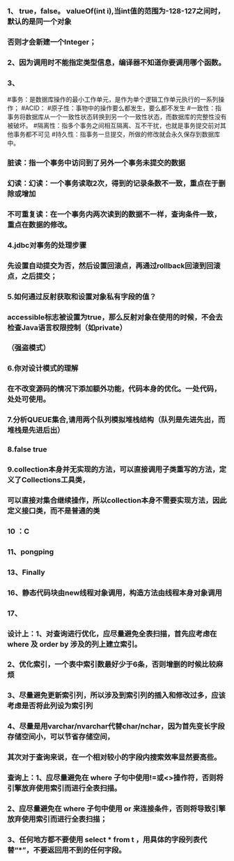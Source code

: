 ### 1、 true，false。 valueOf(int i),当int值的范围为-128-127之间时，默认的是同一个对象
###   否则才会新建一个Integer；

### 2、因为调用时不能指定类型信息，编译器不知道你要调用哪个函数。

### 3、
#事务：是数据库操作的最小工作单元，是作为单个逻辑工作单元执行的一系列操作；
#ACID：
#原子性：事物中的操作要么都发生，要么都不发生
#一致性：指事务将数据库从一个一致性状态转换到另一个一致性状态，而数据库的完整性没有被破坏。
#隔离性：指多个事务之间相互隔离、互不干扰，也就是事务提交前对其他事务都不可见
#持久性：指事务一旦提交，所做的修改就会永久保存到数据库中。
###    脏读：指一个事务中访问到了另外一个事务未提交的数据
###    幻读：幻读：一个事务读取2次，得到的记录条数不一致，重点在于删除或增加
###    不可重复读：在一个事务内两次读到的数据不一样，查询条件一致，重点在数据的修改。  

### 4.jdbc对事务的处理步骤
### 先设置自动提交为否，然后设置回滚点，再通过rollback回滚到回滚点，之后提交；

### 5.如何通过反射获取和设置对象私有字段的值？
### accessible标志被设置为true，那么反射对象在使用的时候，不会去检查Java语言权限控制（如private）
### （强盗模式）

### 6.你对设计模式的理解
### 在不改变源码的情况下添加额外功能，代码本身的优化。一处代码，处处可使用。

### 7.分析QUEUE集合,请用两个队列模拟堆栈结构（队列是先进先出，而堆栈是先进后出）

### 8.false   true

### 9.collection本身并无实现的方法，可以直接调用子类重写的方法，定义了Collections工具类，
###   可以直接对集合继续操作，所以collection本身不需要实现方法，因此定义接口类，而不是普通的类

### 10 ：C

### 11、pongping

### 13、Finally

### 16、静态代码块由new线程对象调用，构造方法由线程本身对象调用

### 17、
### 设计上：1、对查询进行优化，应尽量避免全表扫描，首先应考虑在 where 及 order by 涉及的列上建立索引。
###        2、优化索引，一个表中索引数最好少于6条，否则增删的时候比较麻烦
###        3、尽量避免更新索引列，所以涉及到索引列的插入和修改过多，应该考虑是否将此列设为索引列
###        4、尽量是用varchar/nvarchar代替char/nchar，因为首先变长字段存储空间小，可以节省存储空间，
###            其次对于查询来说，在一个相对较小的字段内搜索效率显然要高些。
### 查询上：1、应尽量避免在 where 子句中使用!=或<>操作符，否则将引擎放弃使用索引而进行全表扫描。
###        2、应尽量避免在 where 子句中使用 or 来连接条件，否则将导致引擎放弃使用索引而进行全表扫描；
###        3、任何地方都不要使用 select * from t ，用具体的字段列表代替“*”，不要返回用不到的任何字段。



